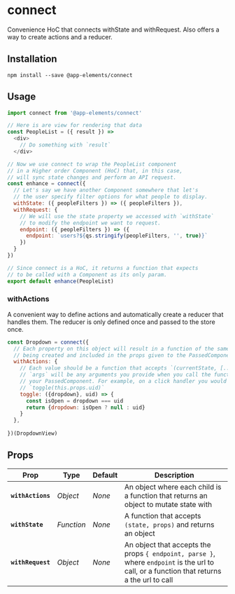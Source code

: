 # connect

Convenience HoC that connects withState and withRequest. Also offers a way to create actions and a reducer.

## Installation

`npm install --save @app-elements/connect`

## Usage

```javascript
import connect from '@app-elements/connect'

// Here is are view for rendering that data
const PeopleList = ({ result }) =>
  <div>
    // Do something with `result`
  </div>

// Now we use connect to wrap the PeopleList component
// in a Higher order Component (HoC) that, in this case,
// will sync state changes and perform an API request.
const enhance = connect({
  // Let's say we have another Component somewhere that let's
  // the user specify filter options for what people to display.
  withState: ({ peopleFilters }) => ({ peopleFilters }),
  withRequest: {
    // We will use the state property we accessed with `withState`
    // to modify the endpoint we want to request.
    endpoint: ({ peopleFilters }) => ({
      endpoint: `users?${qs.stringify(peopleFilters, '', true)}`
    })
  }  
})

// Since connect is a HoC, it returns a function that expects
// to be called with a Component as its only param.
export default enhance(PeopleList)
```

### withActions

A convenient way to define actions and automatically create a reducer that handles them. The reducer is only defined once and passed to the store once.

```javascript
const Dropdown = connect({
  // Each property on this object will result in a function of the same name
  // being created and included in the props given to the PassedComponent.
  withActions: {
    // Each value should be a function that accepts `(currentState, [...args])`
    // `args` will be any arguments you provide when you call the function in
    // your PassedComponent. For example, on a click handler you would call:
    // `toggle(this.props.uid)`
    toggle: ({dropdown}, uid) => {
      const isOpen = dropdown === uid
      return {dropdown: isOpen ? null : uid}
    }
  },
  
})(DropdownView)
```

## Props

| Prop                   | Type       | Default       | Description         |
|------------------------|------------|---------------|---------------------|
| **`withActions`**      | _Object_   | _None_        | An object where each child is a function that returns an object to mutate state with
| **`withState`**        | _Function_ | _None_        | A function that accepts `(state, props)` and returns an object
| **`withRequest`**      | _Object_   | _None_        | An object that accepts the props `{ endpoint, parse }`, where `endpoint` is the url to call, or a function that returns a the url to call
